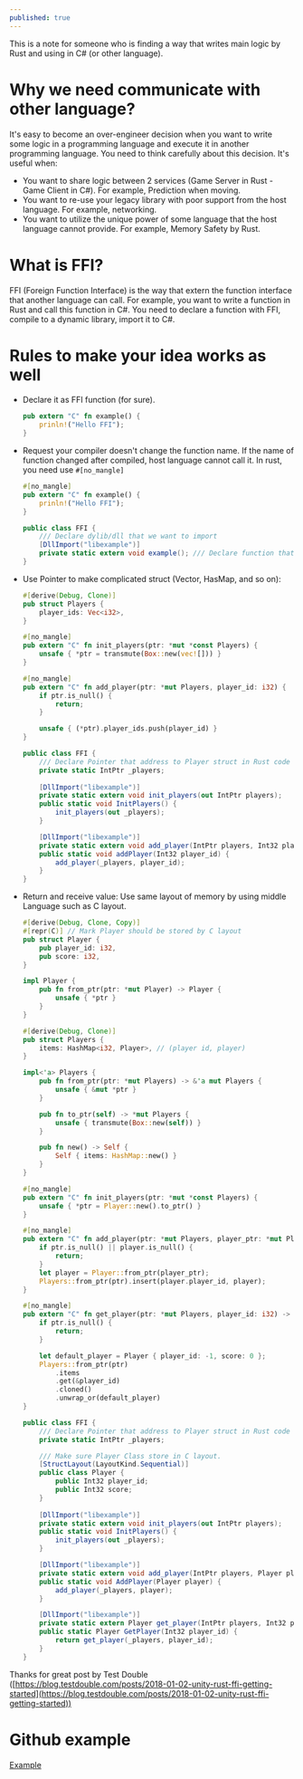 ```yaml
---
published: true
---
```

This is a note for someone who is finding a way that writes main logic by Rust and using in C# (or other language).
# Why we need communicate with other language?

It's easy to become an over-engineer decision when you want to write some logic in a programming language and execute it in another programming language. You need to think carefully about this decision. It's useful when:

- You want to share logic between 2 services (Game Server in Rust - Game Client in C#). For example, Prediction when moving.
- You want to re-use your legacy library with poor support from the host language. For example, networking.
- You want to utilize the unique power of some language that the host language cannot provide. For example, Memory Safety by Rust.

# What is FFI?

FFI (Foreign Function Interface) is the way that extern the function interface that another language can call. For example, you want to write a function in Rust and call this function in C#. You need to declare a function with FFI, compile to a dynamic library, import it to C#.

# Rules to make your idea works as well

- Declare it as FFI function (for sure).

    ```rust
    pub extern "C" fn example() {
    	prinln!("Hello FFI");
    }
    ```

- Request your compiler doesn't change the function name. If the name of function changed after compiled, host language cannot call it. In rust, you need use `#[no_mangle]`

    ```rust
    #[no_mangle]
    pub extern "C" fn example() {
    	prinln!("Hello FFI");
    }
    ```

    ```csharp
    public class FFI {
    	/// Declare dylib/dll that we want to import
    	[DllImport("libexample")]
    	private static extern void example(); /// Declare function that we want to call
    }
    ```

- Use Pointer to make complicated struct (Vector, HasMap, and so on):

    ```rust
    #[derive(Debug, Clone)]
    pub struct Players {
    	player_ids: Vec<i32>,
    }

    #[no_mangle]
    pub extern "C" fn init_players(ptr: *mut *const Players) {
    	unsafe { *ptr = transmute(Box::new(vec![])) }
    }

    #[no_mangle]
    pub extern "C" fn add_player(ptr: *mut Players, player_id: i32) {
    	if ptr.is_null() {
    		return;
    	}

    	unsafe { (*ptr).player_ids.push(player_id) }
    }
    ```

    ```csharp
    public class FFI {
    	/// Declare Pointer that address to Player struct in Rust code
    	private static IntPtr _players;
    	
    	[DllImport("libexample")]
    	private static extern void init_players(out IntPtr players);
    	public static void InitPlayers() {
    		init_players(out _players);
    	}

    	[DllImport("libexample")]
    	private static extern void add_player(IntPtr players, Int32 player_id);
    	public static void addPlayer(Int32 player_id) {
    		add_player(_players, player_id);
    	}
    }
    ```

- Return and receive value: Use same layout of memory by using middle Language such as C layout.

    ```rust
    #[derive(Debug, Clone, Copy)]
    #[repr(C)] // Mark Player should be stored by C layout
    pub struct Player {
    	pub player_id: i32,
    	pub score: i32,
    }

    impl Player {
    	pub fn from_ptr(ptr: *mut Player) -> Player {
    		unsafe { *ptr }
    	}
    }

    #[derive(Debug, Clone)]
    pub struct Players {
    	items: HashMap<i32, Player>, // (player id, player)
    }

    impl<'a> Players {
    	pub fn from_ptr(ptr: *mut Players) -> &'a mut Players {
    		unsafe { &mut *ptr }
    	}

    	pub fn to_ptr(self) -> *mut Players {
    		unsafe { transmute(Box::new(self)) }
    	}

    	pub fn new() -> Self {
    		Self { items: HashMap::new() }
    	}
    }

    #[no_mangle]
    pub extern "C" fn init_players(ptr: *mut *const Players) {
    	unsafe { *ptr = Player::new().to_ptr() }
    }

    #[no_mangle]
    pub extern "C" fn add_player(ptr: *mut Players, player_ptr: *mut Player) {
    	if ptr.is_null() || player.is_null() {
    		return;
    	}
    	let player = Player::from_ptr(player_ptr);
    	Players::from_ptr(ptr).insert(player.player_id, player);
    }

    #[no_mangle]
    pub extern "C" fn get_player(ptr: *mut Players, player_id: i32) -> *mut Player {
    	if ptr.is_null() {
    		return;
    	}

    	let default_player = Player { player_id: -1, score: 0 };
    	Players::from_ptr(ptr)
    		.items
    		.get(&player_id)
    		.cloned()
    		.unwrap_or(default_player)
    }
    ```

    ```csharp
    public class FFI {
    	/// Declare Pointer that address to Player struct in Rust code
    	private static IntPtr _players;

    	/// Make sure Player Class store in C layout.
    	[StructLayout(LayoutKind.Sequential)]
    	public class Player {
    		public Int32 player_id;
    		public Int32 score;
    	}
    	
    	[DllImport("libexample")]
    	private static extern void init_players(out IntPtr players);
    	public static void InitPlayers() {
    		init_players(out _players);
    	}

    	[DllImport("libexample")]
    	private static extern void add_player(IntPtr players, Player player);
    	public static void AddPlayer(Player player) {
    		add_player(_players, player);
    	}

    	[DllImport("libexample")]
    	private static extern Player get_player(IntPtr players, Int32 player_id);
    	public static Player GetPlayer(Int32 player_id) {
    		return get_player(_players, player_id);
    	}
    }
    ```
 
Thanks for great post by Test Double ([https://blog.testdouble.com/posts/2018-01-02-unity-rust-ffi-getting-started](https://blog.testdouble.com/posts/2018-01-02-unity-rust-ffi-getting-started))


# Github example

[Example](https://github.com/cptrodgers/rust-ffi-example)
